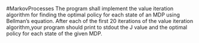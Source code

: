 #MarkovProcesses
The program shall implement the value iteration algorithm for finding the optimal policy for
each state of an MDP using Bellman’s equation. After each of the first 20 iterations of the value 
iteration algorithm,your program should print to stdout the J value and the optimal policy for each 
state of the given MDP.
